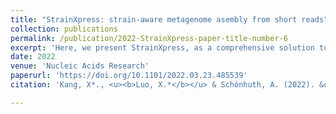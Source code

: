 ```yaml
---
title: "StrainXpress: strain-aware metagenome asembly from short reads"
collection: publications
permalink: /publication/2022-StrainXpress-paper-title-number-6
excerpt: 'Here, we present StrainXpress, as a comprehensive solution to the problem of strain aware metagenome assembly from next-generation sequencing reads. In experiments, StrainXpress reconstructs strain-specific genomes from metagenomes that involve up to more than 1000 strains, and proves to successfully deal with poorly covered strains. '
date: 2022
venue: 'Nucleic Acids Research'
paperurl: 'https://doi.org/10.1101/2022.03.23.485539'
citation: 'Kang, X*., <u><b>Luo, X.*</b></u> & Schönhuth, A. (2022). &quot;StrainXpress: strain-aware metagenome asembly from short reads.&quot; <i> Nucleic Acids Research</i>. (In press)'

---
```


